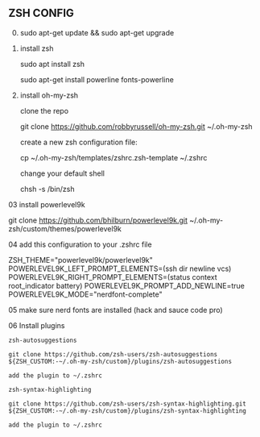 ## ZSH CONFIG

0.  sudo apt-get update && sudo apt-get upgrade

1.  install zsh

    sudo apt install zsh

    sudo apt-get install powerline fonts-powerline

1.  install oh-my-zsh

    clone the repo

    git clone https://github.com/robbyrussell/oh-my-zsh.git ~/.oh-my-zsh

    create a new zsh configuration file:

    cp ~/.oh-my-zsh/templates/zshrc.zsh-template ~/.zshrc

    change your default shell

    chsh -s /bin/zsh

03 install powerlevel9k

git clone https://github.com/bhilburn/powerlevel9k.git ~/.oh-my-zsh/custom/themes/powerlevel9k

04 add this configuration to your .zshrc file

ZSH_THEME="powerlevel9k/powerlevel9k"
POWERLEVEL9K_LEFT_PROMPT_ELEMENTS=(ssh dir newline vcs)
POWERLEVEL9K_RIGHT_PROMPT_ELEMENTS=(status context root_indicator battery)
POWERLEVEL9K_PROMPT_ADD_NEWLINE=true
POWERLEVEL9K_MODE="nerdfont-complete"

05 make sure nerd fonts are installed (hack and sauce code pro)

06 Install plugins

    zsh-autosuggestions

    git clone https://github.com/zsh-users/zsh-autosuggestions ${ZSH_CUSTOM:-~/.oh-my-zsh/custom}/plugins/zsh-autosuggestions

    add the plugin to ~/.zshrc

    zsh-syntax-highlighting

    git clone https://github.com/zsh-users/zsh-syntax-highlighting.git ${ZSH_CUSTOM:-~/.oh-my-zsh/custom}/plugins/zsh-syntax-highlighting

    add the plugin to ~/.zshrc
